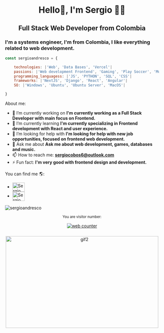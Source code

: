<h1 align="center">Hello👋, I'm Sergio 👨‍💻</h1>
<h2 align="center">Full Stack Web Developer from Colombia</h2>
<h3>I'm a systems engineer, I'm from Colombia, I like everything related to web development.</h3>


```js
const sergioandresco = {

    technologies: |'Web', 'Data Bases', 'Vercel'| 
    passions: |'Web development Frontend', 'Gaming', 'Play Soccer', 'Music'|
    programming_languagess: |'JS', 'PYTHON', 'SQL', 'CSS'|
    frameworks: |'NextJS', 'Django', 'React', 'Angular'|
    SO: |'Windows', 'Ubuntu', 'Ubuntu Server', 'MacOS'|

}
```

About me:
- 🔭 I’m currently working on **I'm currently working as a Full Stack Developer with main focus on Frontend.**
- 🌱 I’m currently learning **I'm currently specializing in Frontend development with React and user experience.**
- 🤔 I’m looking for help with **I'm looking for help with new job opportunities, focused on frontend web development.**
- 💬 Ask me about **Ask me about web development, games, databases and music.**  
- 📫 How to reach me: **sergiocobos6@outlook.com**
- ⚡ Fun fact: **I'm very good with frontend design and development.**


You can find me 🌎:
- <a href="https://www.linkedin.com/in/sergio-andres-cobos-suarez-942637219/" target="blank"><img align="center" src="https://raw.githubusercontent.com/rahuldkjain/github-profile-readme-generator/master/src/images/icons/Social/linked-in-alt.svg" alt="Sergio" height="30" width="40" /></a>
- <a href="https://instagram.com/sergioandresco" target="blank"><img align="center" src="https://raw.githubusercontent.com/rahuldkjain/github-profile-readme-generator/master/src/images/icons/Social/instagram.svg" alt="Sergio" height="30" width="40" /></a>

<p><img align="center" src="https://github-readme-stats.vercel.app/api/top-langs?username=sergioandresco&show_icons=true&locale=en&layout=compact" alt="sergioandresco" /></p>

<div align="center">
<sup >You are visitor number:</sup>
    
<a href="https://smallcounter.com"><img src="https://smallcounter.com/count.php?c_style=13&id=1655585730" border=0 alt="web counter"></a><br><a href="https://smallcounter.com" style="font-size:9px;"><br>

    
</div>

<div align="center">
<a> <img src="https://user-images.githubusercontent.com/43445037/174461092-efe9737d-f798-459b-bf9f-99b5c89e3203.gif" alt="gif2" width="500" height="300"/> </a>
</div>
